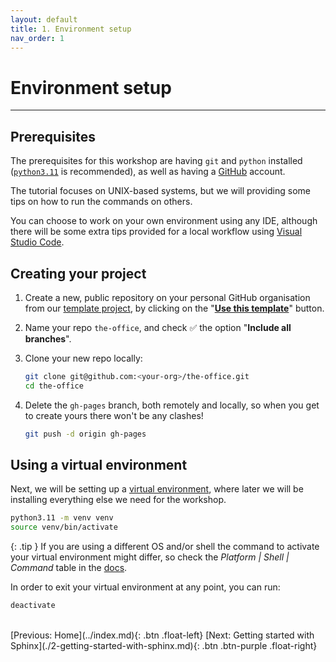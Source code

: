 ```yaml
---
layout: default
title: 1. Environment setup
nav_order: 1
---
```


# Environment setup

---

## Prerequisites

The prerequisites for this workshop are having `git` and `python` installed
([`python3.11`](https://www.python.org/downloads/) is recommended), as well as having a
[GitHub](https://github.com/) account.

The tutorial focuses on UNIX-based systems, but we will providing some tips on how to run the
commands on others.

You can choose to work on your own environment using any IDE, although there will be some extra
tips provided for a local workflow using [Visual Studio Code](https://code.visualstudio.com/).

## Creating your project

1. Create a new, public repository on your personal GitHub organisation from our
   [template project](https://github.com/aelsayed95/the-office), by clicking on the
   "[**Use this template**](https://github.com/aelsayed95/the-office/generate)" button.

2. Name your repo `the-office`, and check ✅ the option "**Include all branches**".

3. Clone your new repo locally:

    ```sh
    git clone git@github.com:<your-org>/the-office.git
    cd the-office
    ```

4. Delete the `gh-pages` branch, both remotely and locally, so when you get to create yours there
   won't be any clashes!

    ```sh
    git push -d origin gh-pages
    ```

## Using a virtual environment

Next, we will be setting up a [virtual environment](https://docs.python.org/3/tutorial/venv.html),
where later we will be installing everything else we need for the workshop.

```sh
python3.11 -m venv venv
source venv/bin/activate
```

{: .tip }
If you are using a different OS and/or shell the command to activate your virtual
environment might differ, so check the _Platform | Shell | Command_ table in the
[docs](https://docs.python.org/3/library/venv.html#creating-virtual-environments).

In order to exit your virtual environment at any point, you can run:

```sh
deactivate
```

<br />
[Previous: Home](../index.md){: .btn .float-left}
[Next: Getting started with Sphinx](./2-getting-started-with-sphinx.md){: .btn .btn-purple .float-right}
<br />
